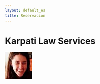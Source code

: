 ```yaml
---
layout: default_es
title: Reservacion
---  
```


# Karpati Law Services

![Nathalie Karpati](/assets/img/me.jpg)
 